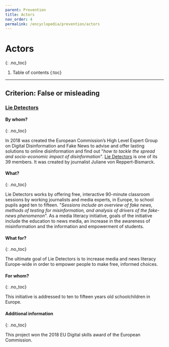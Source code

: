 ```yaml
---
parent: Prevention
title: Actors
nav_order: 4
permalink: /encyclopedia/prevention/actors
---
```


# Actors
{: .no_toc}

1. Table of contents
{:toc}

- - -

## Criterion: False or misleading

### [Lie Detectors](https://lie-detectors.org/)

#### By whom?
{: .no_toc}

In 2018 was created the European Commission’s High Level Expert Group on Digital Disinformation and Fake News to advise and offer lasting solutions to online disinformation and find out "_how to tackle the spread and socio-economic impact of disinformation_". [Lie Detectors](https://lie-detectors.org/) is one of its 39 members. It was created by journalist Juliane von Reppert-Bismarck.

#### What?
{: .no_toc}

Lie Detectors works by offering free, interactive 90-minute classroom sessions by working journalists and media experts, in Europe, to school pupils aged ten to fifteen. "_Sessions include an overview of fake news, methods of testing for misinformation, and analysis of drivers of the fake-news phenomenon_". As a media literacy initiative, goals of the initiative include the education to news media, an increase in the awareness of misinformation and the information and empowerment of students.

#### What for?
{: .no_toc}

The ultimate goal of Lie Detectors is to increase media and news literacy Europe-wide in order to empower people to make free, informed choices.

#### For whom?
{: .no_toc}

This initiative is addressed to ten to fifteen years old schoolchildren in Europe.

#### Additional information
{: .no_toc}

This project won the 2018 EU Digital skills award of the European Commission.
